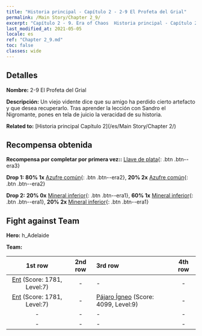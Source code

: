 ```yaml
---
title: "Historia principal - Capítulo 2 - 2-9 El Profeta del Grial"
permalink: /Main Story/Chapter 2_9/
excerpt: "Capítulo 2 - 9. Era of Chaos  Historia principal - Capítulo 2_9. 2-9 El Profeta del Grial"
last_modified_at: 2021-05-05
locale: es
ref: "Chapter 2_9.md"
toc: false
classes: wide
---
```


## Detalles

 **Nombre:** 2-9 El Profeta del Grial

 **Descripción:** Un viejo vidente dice que su amigo ha perdido cierto artefacto y que desea recuperarlo. Tras aprender la lección con Sandro el Nigromante, pones en tela de juicio la veracidad de su historia.

 **Related to:** [Historia principal Capítulo 2](/es/Main Story/Chapter 2/)

## Recompensa obtenida

 **Recompensa por completar por primera vez::** [Llave de plata](/ItemsES/con_693/){: .btn .btn--era3}

 **Drop 1:** **80% 1x** [Azufre común](/ItemsES/mat_9/){: .btn .btn--era2}, **20% 2x** [Azufre común](/ItemsES/mat_9/){: .btn .btn--era2}

 **Drop 2:** **20% 0x** [Mineral inferior](/ItemsES/mat_1/){: .btn .btn--era1}, **60% 1x** [Mineral inferior](/ItemsES/mat_1/){: .btn .btn--era1}, **20% 2x** [Mineral inferior](/ItemsES/mat_1/){: .btn .btn--era1}


## Fight against Team
 **Hero:** h_Adelaide

 **Team:**


  | 1st row | 2nd row | 3rd row | 4th row |
  |:----:|:----:|:----|:----:|
  | [Ent](/es/units/Treant/) (Score: 1781, Level:7)  | - | - | - |
  | [Ent](/es/units/Treant/) (Score: 1781, Level:7)  | - | [Pájaro Ígneo](/es/units/Firebird/) (Score: 4099, Level:9)  | - |
  | - | - | - | - |
  | - | - | - | - |



